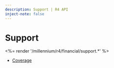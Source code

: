 ```yaml
---
description: Support | R4 API
inject-note: false
---
```


# Support

<%= render '/millennium/r4/financial/support.*' %>

* [Coverage](/millennium/r4/financial/support/coverage)